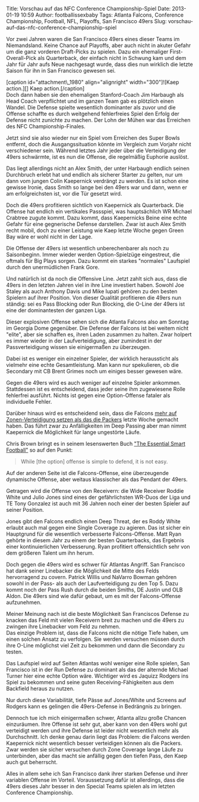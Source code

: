 Title: Vorschau auf das NFC Conference Championship-Spiel
Date: 2013-01-19 10:59
Author: footballissexbaby
Tags: Atlanta Falcons, Conference Championship, Football, NFL, Playoffs, San Francisco 49ers
Slug: vorschau-auf-das-nfc-conference-championship-spiel

Vor zwei Jahren waren die San Francisco 49ers eines dieser Teams im
Niemandsland. Keine Chance auf Playoffs, aber auch nicht in akuter
Gefahr um die ganz vorderen Draft-Picks zu spielen. Dazu ein ehemaliger
First-Overall-Pick als Quarterback, der einfach nicht in Schwung kam und
dem Jahr für Jahr aufs Neue nachgesagt wurde, dass dies nun wirklich die
letzte Saison für ihn in San Francisco gewesen sei.

<div>
[caption id="attachment\_1980" align="alignright" width="300"]![Kaep
action.][] Kaep action.[/caption]

</div>
Doch dann haben sie den ehemaligen Stanford-Coach Jim Harbaugh als Head
Coach verpflichtet und im ganzen Team gab es plötzlich einen Wandel. Die
Defense spielte wesentlich dominanter als zuvor und die Offense schaffte
es durch weitgehend fehlerfreies Spiel den Erfolg der Defense nicht
zunichte zu machen. Der Lohn der Mühen war das Erreichen des NFC
Championship-Finales.

Jetzt sind sie also wieder nur ein Spiel vom Erreichen des Super Bowls
entfernt, doch die Ausgangssituation könnte im Vergleich zum Vorjahr
nicht verschiedener sein. Während letztes Jahr jeder über die
Verteidigung der 49ers schwärmte, ist es nun die Offense, die regelmäßig
Euphorie auslöst.

Das liegt allerdings nicht an Alex Smith, der unter Harbaugh endlich
seinen Durchbruch erlebt hat und endlich als sicherer Starter zu gelten,
nur um dann vom jungen Colin Kaepernick verdrängt zu werden. Es ist
schon eine gewisse Ironie, dass Smith so lange bei den 49ers war und
dann, wenn er am erfolgreichsten ist, vor die Tür gesetzt wird.

Doch die 49ers profitieren sichtlich von Kaepernick als Quarterback. Die
Offense hat endlich ein vertikales Passspiel, was hauptsächlich WR
Michael Crabtree zugute kommt. Dazu kommt, dass Kaepernicks Beine eine
echte Gefahr für eine gegnerische Defense darstellen. Zwar ist auch Alex
Smith recht mobil, doch zu einer Leistung wie Kaep letzte Woche gegen
Green Bay wäre er wohl nicht in der Lage.

Die Offense der 49ers ist wesentlich unberechenbarer als noch zu
Saisonbeginn. Immer wieder werden Option-Spielzüge eingestreut, die
oftmals für Big Plays sorgen. Dazu kommt ein starkes "normales"
Laufspiel durch den unermüdlichen Frank Gore.

Und natürlich ist da noch die Offensive Line. Jetzt zahlt sich aus, dass
die 49ers in den letzten Jahren viel in ihre Line investiert haben.
Sowohl Joe Staley als auch Anthony Davis und Mike Iupati gehören zu den
besten Spielern auf ihrer Position. Von dieser Qualität profitieren die
49ers nun ständig: sei es Pass Blocking oder Run Blocking, die O-Line
der 49ers ist eine der dominantesten der ganzen Liga.

Dieser explosiven Offense sehen sich die Atlanta Falcons also am Sonntag
im Georgia Dome gegenüber. Die Defense der Falcons ist bei weitem nicht
"elite", aber sie schaffen es, ihren Laden zusammen zu halten. Zwar
holpert es immer wieder in der Laufverteidigung, aber zumindest in der
Passverteidigung wissen sie einigermaßen zu überzeugen.

Dabei ist es weniger ein einzelner Spieler, der wirklich heraussticht
als vielmehr eine echte Gesamtleistung. Man kann nur spekulieren, ob die
Secondary mit CB Brent Grimes noch um einiges besser gewesen wäre.

Gegen die 49ers wird es auch weniger auf einzelne Spieler ankommen.
Stattdessen ist es entscheidend, dass jeder seine ihm zugewiesene Rolle
fehlerfrei ausführt. Nichts ist gegen eine Option-Offense fataler als
individuelle Fehler.

Darüber hinaus wird es entscheidend sein, dass die Falcons [mehr auf
Zonen-Verteidigung setzen als das die Packers][] letzte Woche gemacht
haben. Das führt zwar zu Anfälligkeiten im Deep Passing aber man nimmt
Kaepernick die Möglichkeit für lange ungestörte Läufe.

Chris Brown bringt es in seinem lesenswerten Buch ["The Essential Smart
Football"][] so auf den Punkt:

> While [the option] offense is simple to defend, it is not easy.

Auf der anderen Seite ist die Falcons-Offense, eine überzeugende
dynamische Offense, aber weitaus klassischer als das Pendant der 49ers.

Getragen wird die Offense von den Receivern: die Wide Receiver Roddie
White und Julio Jones sind eines der gefährlichsten WR-Duos der Liga und
TE Tony Gonzalez ist auch mit 36 Jahren noch einer der besten Spieler
auf seiner Position.

Jones gibt den Falcons endlich einen Deep Threat, der es Roddy White
erlaubt auch mal gegen eine Single Coverage zu agieren. Das ist sicher
ein Hauptgrund für die wesentlich verbesserte Falcons-Offense. Matt Ryan
gehörte in diesem Jahr zu einem der besten Quarterbacks, das Ergebnis
einer kontinuierlichen Verbesserung. Ryan profitiert offensichtlich sehr
von dem größeren Talent um ihn herum.

Doch gegen die 49ers wird es schwer für Atlantas Angriff. San Francisco
hat dank seiner Linebacker die Möglichkeit die Mitte des Felds
hervorragend zu covern. Patrick Willis und NaVarro Bowman gehören sowohl
in der Pass- als auch der Laufverteidigung zu den Top 5. Dazu kommt noch
der Pass Rush durch die beiden Smiths, DE Justin und OLB Aldon. Die
49ers sind wie dafür gebaut, um es mit der Falcons-Offense aufzunehmen.

Meiner Meinung nach ist die beste Möglichkeit San Franciscos Defense zu
knacken das Feld mit vielen Receivern breit zu machen und die 49ers zu
zwingen ihre Linebacker vom Feld zu nehmen.  
Das einzige Problem ist, dass die Falcons nicht die nötige Tiefe haben,
um einen solchen Ansatz zu verfolgen. Sie werden versuchen müssen durch
ihre O-Line möglichst viel Zeit zu bekommen und dann die Secondary zu
testen.

Das Laufspiel wird auf Seiten Atlantas wohl weniger eine Rolle spielen,
San Francisco ist in der Run Defense zu dominant als das der alternde
Michael Turner hier eine echte Option wäre. Wichtiger wird es Jaquizz
Rodgers ins Spiel zu bekommen und seine guten Receiving-Fähigkeiten aus
dem Backfield heraus zu nutzen.

Nur durch diese Variabilität, tiefe Pässe auf Jones/White und Screens
auf Rodgers kann es gelingen die 49ers-Defense in Bedrängnis zu bringen.

Dennoch tue ich mich einigermaßen schwer, Atlanta allzu große Chancen
einzuräumen. Ihre Offense ist sehr gut, aber kann von den 49ers wohl gut
verteidigt werden und ihre Defense ist leider nicht wesentlich mehr als
Durchschnitt. Ich denke genau darin liegt das Problem: die Falcons
werden Kaepernick nicht wesentlich besser verteidigen können als die
Packers. Zwar werden sie sicher versuchen durch Zone Coverage lange
Läufe zu unterbinden, aber das macht sie anfällig gegen den tiefen Pass,
den Kaep auch gut beherrscht.

Alles in allem sehe ich San Francisco dank ihrer starken Defense und
ihrer variablen Offense im Vorteil. Voraussetzung dafür ist allerdings,
dass die 49ers dieses Jahr besser in den Special Teams spielen als im
letzten Conference Championship.

  [Kaep action.]: http://footballissexbaby.de/wp-content/uploads/2013/01/ColinKaepernick_2885229-300x225.jpg
  [mehr auf Zonen-Verteidigung setzen als das die Packers]: http://hardcount.wordpress.com/2013/01/17/konnen-die-falcons-colin-kaepernick-stoppen/
  ["The Essential Smart Football"]: http://www.amazon.de/Essential-Smart-Football-Chris-Brown/dp/1470125595
